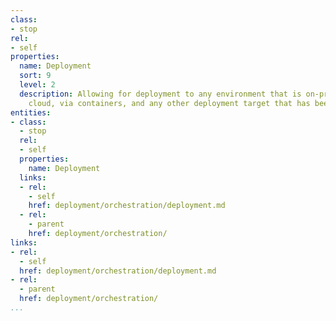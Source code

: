 ```yaml
---
class:
- stop
rel:
- self
properties:
  name: Deployment
  sort: 9
  level: 2
  description: Allowing for deployment to any environment that is on-premise, in the
    cloud, via containers, and any other deployment target that has been already defined.
entities:
- class:
  - stop
  rel:
  - self
  properties:
    name: Deployment
  links:
  - rel:
    - self
    href: deployment/orchestration/deployment.md
  - rel:
    - parent
    href: deployment/orchestration/
links:
- rel:
  - self
  href: deployment/orchestration/deployment.md
- rel:
  - parent
  href: deployment/orchestration/
...
```

